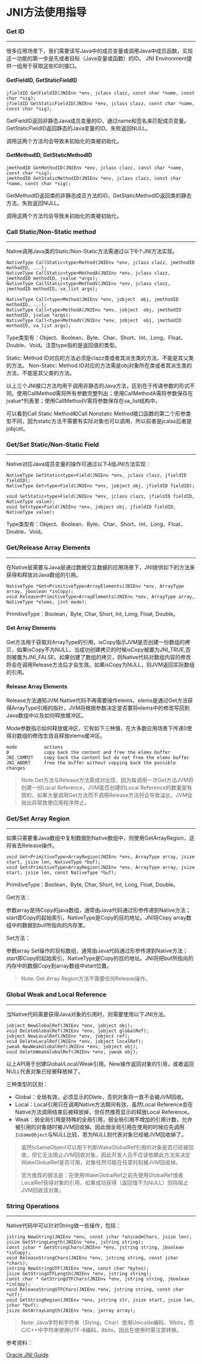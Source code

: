 # JNI方法使用指导

### Get ID <a href="#get-id" id="get-id"></a>

***

很多应用场景下，我们需要读写Java中的成员变量或调用Java中成员函数，实现这一功能的第一步是先或者目标（Java变量或函数）的ID。 JNI Environment提供一组用于获取这些ID的接口。

#### GetFieldID, GetStaticFieldID <a href="#getfieldid-getstaticfieldid" id="getfieldid-getstaticfieldid"></a>

```
jfieldID GetFieldID(JNIEnv *env, jclass clazz, const char *name, const char *sig);
jfieldID GetStaticFieldID(JNIEnv *env, jclass clazz, const char *name, const char *sig);
```

GetFieldID返回非静态Java成员变量的ID，通过name和签名来匹配成员变量。GetStaticFieldID返回静态的Java变量的ID。失败返回NULL。

调用这两个方法均会导致未初始化的类被初始化。

#### GetMethodID, GetStaticMethodID <a href="#getmethodid-getstaticmethodid" id="getmethodid-getstaticmethodid"></a>

```
jmethodID GetMethodID(JNIEnv *env, jclass clazz, const char *name, const char *sig);
jmethodID GetStaticMethodID(JNIEnv *env, jclass clazz, const char *name, const char *sig);
```

GetMethodID返回类的非静态成员方法的ID，GetStaticMethodID返回类的静态方法。失败返回NULL。

调用这两个方法均会导致未初始化的类被初始化。

### Call Static/Non-Static method <a href="#call-staticnonstatic-method" id="call-staticnonstatic-method"></a>

***

Native调用Java类的Static/Non-Static方法需通过以下6个JNI方法实现。

```
NativeType CallStatic<type>Method(JNIEnv *env, jclass clazz, jmethodID methodID, ...);
NativeType CallStatic<type>MethodA(JNIEnv *env, jclass clazz, jmethodID methodID, jvalue *args);
NativeType CallStatic<type>MethodV(JNIEnv *env, jclass clazz, jmethodID methodID, va_list args);

NativeType Call<type>Method(JNIEnv *env, jobject  obj, jmethodID methodID, ...);
NativeType Call<type>MethodA(JNIEnv *env, jobject  obj, jmethodID methodID, jvalue *args);
NativeType Call<type>MethodV(JNIEnv *env, jobject  obj, jmethodID methodID, va_list args);
```

Type类型有：Object、Boolean、Byte、Char、Short、Int、Long、Float、Double、Void。注意type指的是返回值的类型。

Static: Method ID对应的方法必须是clazz类或者其派生类的方法，不能是其父类的方法。 Non-Static: Method ID对应的方法需是obj对象所在类或者其派生类的方法，不能是其父类的方法。

以上三个JNI接口方法均用于调用非静态的Java方法，区别在于传递参数的形式不同。使用CallMethod需将所有参数完整列出；使用CallMethodA需将参数保存在jvalue\*列表里；使用CallMethodV需将参数保存在va\_list结构中。

可以看到Call Static Method和Call Nonstatic Method接口函数的第二个形参类型不同，因为static方法不需要有实际对象也可以调用，所以前者是jcalss后者是jobjcet。

### Get/Set Static/Non-Static Field <a href="#getset-staticnonstatic-field" id="getset-staticnonstatic-field"></a>

***

Native对应Java成员变量的操作可通过以下4组JNI方法实现：

```
NativeType GetStatic<type>Field(JNIEnv *env, jclass clazz, jfieldID fieldID);
NativeType Get<type>Field(JNIEnv *env, jobject obj, jfieldID fieldID);

void SetStatic<type>Field(JNIEnv *env, jclass clazz, jfieldID fieldID, NativeType value);
void Set<type>Field(JNIEnv *env, jobject obj, jfieldID fieldID, NativeType value);
```

Type类型有：Object、Boolean、Byte、Char、Short、Int、Long、Float、Double、Void。

### Get/Release Array Elements <a href="#getrelease-array-elements" id="getrelease-array-elements"></a>

***

在Native层需要与Java层通过数据交互数据的应用场景下，JNI提供如下的方法来获得和释放对Java数组的引用。

```
NativeType *Get<PrimitiveType>ArrayElements(JNIEnv *env, ArrayType array, jboolean *isCopy);
void Release<PrimitiveType>ArrayElements(JNIEnv *env, ArrayType array, NativeType *elems, jint mode);
```

PrimitiveType：Boolean，Byte, Char, Short, Int, Long, Float, Double。

#### Get Array Elements <a href="#get-array-elements" id="get-array-elements"></a>

Get方法用于获取对ArrayType的引用，isCopy指示JVM是否创建一份数组的拷贝，如果isCopy不为NULL，当成功创建拷贝的时候isCopy被置为JNI\_TRUE,否则被置为JNI\_FALSE。如果创建了数组的拷贝，则Native代码对数组内容的修改将会在调用Release方法后才会生效。如果isCopy为NULL，则JVM返回实际数组的引用。

#### Release Array Elements <a href="#release-array-elements" id="release-array-elements"></a>

Release方法通知JVM Native代码不再需要操作elems，elems是通过Get方法获得ArrayType引用的指针，JVM将根据参数决定是否要将elems中的修改写回到Java数组中以及如何释放缓冲区。

Mode参数指示如何释放缓冲区，它有如下三种值，在大多数应用场景下传递0使得对数组的修改生效且释放elems缓冲区。

```
mode          actions
0             copy back the content and free the elems buffer
JNI_COMMIT    copy back the content but do not free the elems buffer
JNI_ABORT     free the buffer without copying back the possible changes
```

> Note:Get方法与Release方法需成对出现，因为每调用一次Get方法JVM将创建一份Local Reference，JVM能否创建的Local Reference的数量是有限的，如果大量调用Get方法而不调用Release方法将会导致溢出，JVM会抛出异常致使应用程序停止。

### Get/Set Array Region <a href="#getset-array-region" id="getset-array-region"></a>

***

如果只需要重Java数组中复制数据到Native数组中，则使用GetArrayRegion，这将省去Release操作。

```
void Get<PrimitiveType>ArrayRegion(JNIEnv *env, ArrayType array, jsize start, jsize len, NativeType *buf);
void Set<PrimitiveType>ArrayRegion(JNIEnv *env, ArrayType array, jsize start, jsize len, const NativeType *buf);
```

PrimitiveType：Boolean，Byte, Char, Short, Int, Long, Float, Double。

Get方法：

参数array是待Copy的java数组，通常由Java代码通过形参传递到Native方法；start即Copy的起始索引，NativeType是Copy的目的地址。JNI将Copy array数组中的数据到buf所指向的内存里。

Set方法：

参数array Set操作的目标数组，通常由Java代码通过形参传递到Native方法；start即Copy的起始索引，NativeType是Copy的目的地址。JNI将把buf所指向的内存中的数据Copy到array数组中start位置。

> Note: Get Array Region方法不需要任何Release操作。

### Global Weak and Local Reference <a href="#global-weak-and-local-reference" id="global-weak-and-local-reference"></a>

***

当Native代码需要获得Java对象的引用时，则需要使用以下JNI方法。

```
jobject NewGlobalRef(JNIEnv *env, jobject obj);
void DeleteGlobalRef(JNIEnv *env, jobject globalRef);
jobject NewLocalRef(JNIEnv *env, jobject ref);
void DeleteLocalRef(JNIEnv *env, jobject localRef);
jweak NewWeakGlobalRef(JNIEnv *env, jobject obj);
void DeleteWeakGlobalRef(JNIEnv *env, jweak obj);
```

以上API用于创建Global/Local/Weak引用。New操作返回对象的引用，或者返回NULL代表对象已经被释放掉了。

三种类型的区别：

* Global：全局有效，必须显示的Dlete，否则对象将一直不会被JVM回收。
* Local：Local引用只在调用Native方法期间有效，虽然Local Reference会在Native方法调用结束后被释放掉，但任然推荐显示的释放Local Reference。
* Weak：弱全局引用是特殊的全局引用，弱全局引用不增加的引用计数，允许被引用的对象随时被JVM回收掉。因此弱全局引用在使用的时候应先调用`IsSameObject`与NULL比较，若为NULL则代表对象已经被JVM回收掉了。

> 虽然IsSameObject可以用于判断WakeGlobalRef引用的对象是否已经被回收，但它无法阻止JVM回收对象，因此开发人员不应该依赖此方法来决定WakeGlobalRef是否可用，对象任然可能在任意时刻被JVM回收掉。
>
> 官方推荐的做法是：在使用WakeGlobalRef之前先使用GlobalRef或者LocalRef获得对象的引用，如果成功获得（返回值不为NULL）则将阻止JVM回收该对象。

### String Operations <a href="#string-operations" id="string-operations"></a>

***

Native代码中可以针对String做一些操作，包括：

```
jstring NewString(JNIEnv *env, const jchar *unicodeChars, jsize len);
jsize GetStringLength(JNIEnv *env, jstring string);
const jchar * GetStringChars(JNIEnv *env, jstring string, jboolean *isCopy);
void ReleaseStringChars(JNIEnv *env, jstring string, const jchar *chars);
jstring NewStringUTF(JNIEnv *env, const char *bytes);
jsize GetStringUTFLength(JNIEnv *env, jstring string);
const char * GetStringUTFChars(JNIEnv *env, jstring string, jboolean *isCopy);
void ReleaseStringUTFChars(JNIEnv *env, jstring string, const char *utf);
void GetStringRegion(JNIEnv *env, jstring str, jsize start, jsize len, jchar *buf);
jsize GetArrayLength(JNIEnv *env, jarray array);
```

> Note: Java字符和字符串（String，Char）使用Unicode编码，16bits，而C/C++中字符串使用UTF-8编码，8bits，因此在使用时需注意转换。

参考资料：

[Oracle JNI Guide](http://docs.oracle.com/javase/7/docs/technotes/guides/jni/spec/jniTOC.html)
